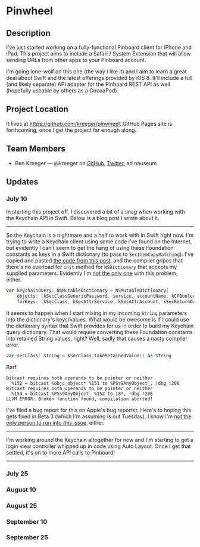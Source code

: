 # Pinwheel

## Description

I've just started working on a fully-functional Pinboard client for iPhone and iPad. This project aims to include a Safari / System Extension that will allow sending URLs from other apps to your Pinboard account.

I'm going lone-wolf on this one (the way I like it) and I aim to learn a great deal about Swift and the latest offerings provided by iOS 8. It'll include a full (and likely separate) API adapter for the Pinboard REST API as well (hopefully useable by others as a CocoaPod).

## Project Location

It lives at https://github.com/kreeger/pinwheel. GitHub Pages site is forthcoming, once I get the project far enough along.

## Team Members

- Ben Kreeger — @kreeger on [GitHub](https://github.com/kreeger), [Twitter](https://twitter.com/kreeger), ad nauseum

## Updates

### July 10

In starting this project off, I discovered a bit of a snag when working with the Keychain API in Swift. Below is a blog post I wrote about it.

---

So the Keychain is a nightmare and a half to work with in Swift right now. I'm trying to write a Keychain client using some code I've found on the Internet, but evidently I can't seem to get the hang of using these Foundation constants as keys in a Swift dictionary (to pass to `SecItemCopyMatching`). I've copied and pasted [the code from this post][mattpalmer], and the compiler gripes that there's no overload for `init` method for `NSDictionary` that accepts my supplied parameters. Evidently I'm [not the only one][so-me-too] with this problem, either.

``` swift
var keychainQuery: NSMutableDictionary = NSMutableDictionary(
    objects: [kSecClassGenericPassword, service, accountName, kCFBooleanTrue, kSecMatchLimitOne],
    forKeys: [kSecClass, kSecAttrService, kSecAttrAccount, kSecReturnData, kSecMatchLimit])
```

It seems to happen when I start mixing in my incoming `String` parameters into the dictionary's keys/values. What would be *awesome* is if I could use the dictionary syntax that Swift provides for us in order to build my Keychain query dictionary. That would require converting these Foundation constants into retained String values, right? Well, sadly that causes a nasty compiler error.

``` swift
var secClass: String = kSecClass.takeRetainedValue() as String
```

Barf.

```
Bitcast requires both operands to be pointer or neither
  %152 = bitcast %objc_object* %151 to %PSs9AnyObject_, !dbg !206
Bitcast requires both operands to be pointer or neither
  %153 = bitcast %PSs9AnyObject_ %152 to i8*, !dbg !206
LLVM ERROR: Broken function found, compilation aborted!
```

I've filed a bug report for this on Apple's bug reporter. Here's to hoping this gets fixed in Beta 3 (which I'm assuming is out Tuesday). I know I'm [not the only person to run into *this* issue][other-issue], either.

[mattpalmer]:    http://matthewpalmer.net/blog/2014/06/21/example-ios-keychain-swift-save-query/
[so-me-too]:     http://stackoverflow.com/questions/24453808
[other-issue]:     http://stackoverflow.com/questions/24145838

---

I'm working around the Keychain altogether for now and I'm starting to get a login view controller whipped up in code using Auto Layout. Once I get that settled, it's on to more API calls to Pinboard!

---

### July 25

### August 10

### August 25

### September 10

### September 25

